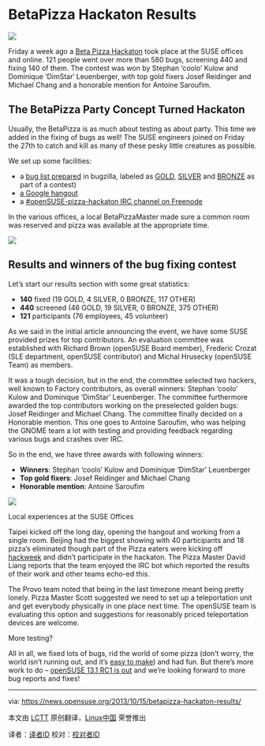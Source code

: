 BetaPizza Hackaton Results
================================================================================
![](https://news.opensuse.org/wp-content/uploads/2013/01/P1270681-300x225.jpg)

Friday a week ago a [Beta Pizza Hackaton][1] took place at the SUSE offices and online. 121 people went over more than 580 bugs, screening 440 and fixing 140 of them. The contest was won by Stephan ‘coolo’ Kulow and Dominique ‘DimStar‘ Leuenberger, with top gold fixers Josef Reidinger and Michael Chang and a honorable mention for Antoine Saroufim.

## The BetaPizza Party Concept Turned Hackaton ##

Usually, the BetaPizza is as much about testing as about party. This time we added in the fixing of bugs as well! The SUSE engineers joined on Friday the 27th to catch and kill as many of these pesky little creatures as possible.

We set up some facilities:


- a [bug list prepared][2] in bugzilla, labeled as [GOLD][3], [SILVER][4] and [BRONZE][5] as part of a contest)
- [a Google hangout][6]
- a [#openSUSE-pizza-hackaton IRC channel on Freenode][7]

In the various offices, a local BetaPizzaMaster made sure a common room was reserved and pizza was available at the appropriate time.

![](https://news.opensuse.org/wp-content/uploads/2013/09/pizza-David-Standout-geekoified-300x225.png)

## Results and winners of the bug fixing contest ##

Let’s start our results section with some great statistics:

- **140** fixed (19 GOLD, 4 SILVER, 0 BRONZE, 117 OTHER)
- **440** screened (46 GOLD, 19 SILVER, 0 BRONZE, 375 OTHER)
- **121** participants (76 employees, 45 volunteer)

As we said in the initial article announcing the event, we have some SUSE provided prizes for top contributors. An evaluation committee was established with Richard Brown (openSUSE Board member), Frederic Crozat (SLE department, openSUSE contributor) and Michal Hrusecky (openSUSE Team) as members.

It was a tough decision, but in the end, the committee selected two hackers, well known to Factory contributors, as overall winners: Stephan ‘coolo’ Kulow and Dominique ‘DimStar’ Leuenberger. The committee furthermore awarded the top contributors working on the preselected golden bugs: Josef Reidinger and Michael Chang. The committee finally decided on a Honorable mention. This one goes to Antoine Saroufim, who was helping the GNOME team a lot with testing and providing feedback regarding various bugs and crashes over IRC.

So in the end, we have three awards with following winners:

- **Winners**: Stephan ‘coolo’ Kulow and Dominique ‘DimStar’ Leuenberger
- **Top gold fixers**: Josef Reidinger and Michael Chang
- **Honorable mention**: Antoine Saroufim

![](https://news.opensuse.org/wp-content/uploads/2013/10/Taipei-Pizza-300x225.jpeg)

Local experiences at the SUSE Offices

Taipei kicked off the long day, opening the hangout and working from a single room. Beijing had the biggest showing with 40 participants and 18 pizza’s eliminated though part of the Pizza eaters were kicking off [hackweek][8] and didn’t participate in the hackaton. The Pizza Master David Liang reports that the team enjoyed the IRC bot which reported the results of their work and other teams echo-ed this.

The Provo team noted that being in the last timezone meant being pretty lonely. Pizza Master Scott suggested we need to set up a teleportation unit and get everybody physically in one place next time. The openSUSE team is evaluating this option and suggestions for reasonably priced teleportation devices are welcome.

More testing?

All in all, we fixed lots of bugs, rid the world of some pizza (don’t worry, the world isn’t running out, and it’s [easy to make][9]) and had fun. But there’s more work to do – [openSUSE 13.1 RC1 is out][10] and we’re looking forward to more bug reports and fixes!

--------------------------------------------------------------------------------

via: https://news.opensuse.org/2013/10/15/betapizza-hackaton-results/

本文由 [LCTT](https://github.com/LCTT/TranslateProject) 原创翻译，[Linux中国](http://linux.cn/) 荣誉推出

译者：[译者ID](https://github.com/译者ID) 校对：[校对者ID](https://github.com/校对者ID)

[1]:https://news.opensuse.org/2013/09/25/beta-pizza-hackaton-starting-friday/
[2]:https://bugzilla.novell.com/buglist.cgi?query_format=advanced&bug_status=UNCONFIRMED&bug_status=NEW&bug_status=ASSIGNED&bug_status=NEEDINFO&bug_status=REOPENED&bug_status=VERIFIED&resolution=---&product=openSUSE%2012.3&product=openSUSE%20Factory
[3]:https://bugzilla.novell.com/buglist.cgi?field0-0-0=status_whiteboard&type0-0-0=substring&value0-0-0=GOLD
[4]:https://bugzilla.novell.com/buglist.cgi?field0-0-0=status_whiteboard&type0-0-0=substring&value0-0-0=SILVER
[5]:https://bugzilla.novell.com/buglist.cgi?field0-0-0=status_whiteboard&type0-0-0=substring&value0-0-0=BRONZE
[6]:https://plus.google.com/events/csnu5vk431s6b2292dbi911vumc
[7]:irc://freenode.net/#openSUSE-pizza-hackaton
[8]:http://hackweek.suse.com/
[9]:https://news.opensuse.org/2011/09/30/opensuse-pizza-parties-the-geeko-way/
[10]:https://news.opensuse.org/2013/10/11/opensuse-13-1-rc-1-available-time-to-test/